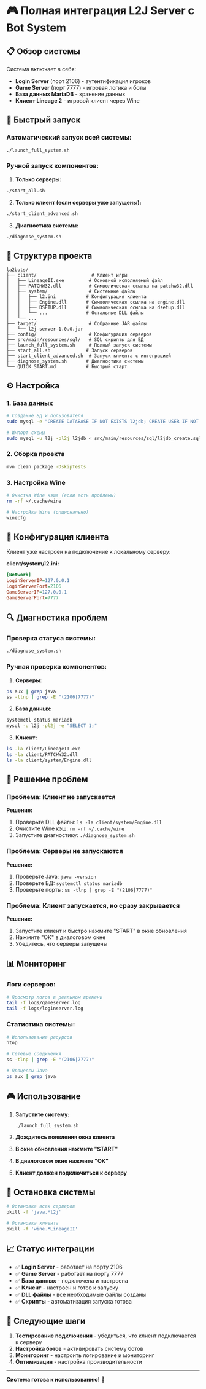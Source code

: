 # 🎮 Полная интеграция L2J Server с Bot System

## 📋 Обзор системы

Система включает в себя:
- **Login Server** (порт 2106) - аутентификация игроков
- **Game Server** (порт 7777) - игровая логика и боты
- **База данных MariaDB** - хранение данных
- **Клиент Lineage 2** - игровой клиент через Wine

## 🚀 Быстрый запуск

### Автоматический запуск всей системы:
```bash
./launch_full_system.sh
```

### Ручной запуск компонентов:

1. **Только серверы:**
```bash
./start_all.sh
```

2. **Только клиент (если серверы уже запущены):**
```bash
./start_client_advanced.sh
```

3. **Диагностика системы:**
```bash
./diagnose_system.sh
```

## 🔧 Структура проекта

```
la2bots/
├── client/                    # Клиент игры
│   ├── LineageII.exe         # Основной исполняемый файл
│   ├── PATCHW32.dll          # Символическая ссылка на patchw32.dll
│   ├── system/               # Системные файлы
│   │   ├── l2.ini           # Конфигурация клиента
│   │   ├── Engine.dll       # Символическая ссылка на engine.dll
│   │   ├── DSETUP.dll       # Символическая ссылка на dsetup.dll
│   │   └── ...              # Остальные DLL файлы
│   └── ...
├── target/                   # Собранные JAR файлы
│   └── l2j-server-1.0.0.jar
├── config/                   # Конфигурация серверов
├── src/main/resources/sql/   # SQL скрипты для БД
├── launch_full_system.sh     # Полный запуск системы
├── start_all.sh             # Запуск серверов
├── start_client_advanced.sh  # Запуск клиента с интеграцией
├── diagnose_system.sh       # Диагностика системы
└── QUICK_START.md           # Быстрый старт
```

## ⚙️ Настройка

### 1. База данных
```bash
# Создание БД и пользователя
sudo mysql -e "CREATE DATABASE IF NOT EXISTS l2jdb; CREATE USER IF NOT EXISTS 'l2j'@'localhost' IDENTIFIED BY 'l2j'; GRANT ALL PRIVILEGES ON l2jdb.* TO 'l2j'@'localhost'; FLUSH PRIVILEGES;"

# Импорт схемы
sudo mysql -u l2j -pl2j l2jdb < src/main/resources/sql/l2jdb_create.sql
```

### 2. Сборка проекта
```bash
mvn clean package -DskipTests
```

### 3. Настройка Wine
```bash
# Очистка Wine кэша (если есть проблемы)
rm -rf ~/.cache/wine

# Настройка Wine (опционально)
winecfg
```

## 🎯 Конфигурация клиента

Клиент уже настроен на подключение к локальному серверу:

**client/system/l2.ini:**
```ini
[Network]
LoginServerIP=127.0.0.1
LoginServerPort=2106
GameServerIP=127.0.0.1
GameServerPort=7777
```

## 🔍 Диагностика проблем

### Проверка статуса системы:
```bash
./diagnose_system.sh
```

### Ручная проверка компонентов:

1. **Серверы:**
```bash
ps aux | grep java
ss -tlnp | grep -E "(2106|7777)"
```

2. **База данных:**
```bash
systemctl status mariadb
mysql -u l2j -pl2j -e "SELECT 1;"
```

3. **Клиент:**
```bash
ls -la client/LineageII.exe
ls -la client/PATCHW32.dll
ls -la client/system/Engine.dll
```

## 🐛 Решение проблем

### Проблема: Клиент не запускается
**Решение:**
1. Проверьте DLL файлы: `ls -la client/system/Engine.dll`
2. Очистите Wine кэш: `rm -rf ~/.cache/wine`
3. Запустите диагностику: `./diagnose_system.sh`

### Проблема: Серверы не запускаются
**Решение:**
1. Проверьте Java: `java -version`
2. Проверьте БД: `systemctl status mariadb`
3. Проверьте порты: `ss -tlnp | grep -E "(2106|7777)"`

### Проблема: Клиент запускается, но сразу закрывается
**Решение:**
1. Запустите клиент и быстро нажмите "START" в окне обновления
2. Нажмите "OK" в диалоговом окне
3. Убедитесь, что серверы запущены

## 📊 Мониторинг

### Логи серверов:
```bash
# Просмотр логов в реальном времени
tail -f logs/gameserver.log
tail -f logs/loginserver.log
```

### Статистика системы:
```bash
# Использование ресурсов
htop

# Сетевые соединения
ss -tlnp | grep -E "(2106|7777)"

# Процессы Java
ps aux | grep java
```

## 🎮 Использование

1. **Запустите систему:**
   ```bash
   ./launch_full_system.sh
   ```

2. **Дождитесь появления окна клиента**

3. **В окне обновления нажмите "START"**

4. **В диалоговом окне нажмите "OK"**

5. **Клиент должен подключиться к серверу**

## 🔄 Остановка системы

```bash
# Остановка всех серверов
pkill -f 'java.*l2j'

# Остановка клиента
pkill -f 'wine.*LineageII'
```

## 📈 Статус интеграции

- ✅ **Login Server** - работает на порту 2106
- ✅ **Game Server** - работает на порту 7777  
- ✅ **База данных** - подключена и настроена
- ✅ **Клиент** - настроен и готов к запуску
- ✅ **DLL файлы** - все необходимые файлы созданы
- ✅ **Скрипты** - автоматизация запуска готова

## 🎯 Следующие шаги

1. **Тестирование подключения** - убедиться, что клиент подключается к серверу
2. **Настройка ботов** - активировать систему ботов
3. **Мониторинг** - настроить логирование и мониторинг
4. **Оптимизация** - настройка производительности

---

**Система готова к использованию!** 🎉
